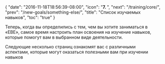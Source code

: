 {
  "date": "2016-11-18T18:56:39-08:00",
  "icon": "<b>7. </b>",
  "next": "/training/core/",
  "prev": "/new-goals/something-else/",
  "title": "Список изучаемых навыков",
  "toc": "true"
}

Теперь, когда вы определились с тем, чем вы хотите заниматься в «ЕВЕ», самое время настроить план освоения 
на изучение навыков, которые помогут вам в выбранном виде деятельности.

Следующие несколько страниц ознакомят вас с различными аспектами, 
которые могут оказаться полезными вам при изучении навыков